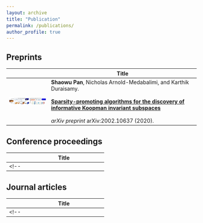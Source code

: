 ```yaml
---
layout: archive
title: "Publication"
permalink: /publications/
author_profile: true
---
```


<!-- arXiv -->
## Preprints

|        | Title |
|   :-:    | -       |  
| <img src='/images/publication/2020_nao/framework.png' align="center" width="200" height="20"> |  __Shaowu Pan__, Nicholas Arnold-Medabalimi, and Karthik Duraisamy. <br><br> [__Sparsity-promoting algorithms for the discovery of informative Koopman invariant subspaces__](https://arxiv.org/abs/2002.10637) <br><br>  _arXiv preprint_ arXiv:2002.10637 (2020).|


## Conference proceedings

|        | Title |
|   :-:    | -       |  
<!-- | <img src='/images/publications/2014_dsmc/dsmc.png' align="center" width="200" height="10"> |  __Shaowu Pan__, Zhenxun Gao, and Chunhian Lee. <br><br> [__Numerical investigation of rarefaction effects in the vicinity of a sharp leading edge__](http://aip.scitation.org/doi/abs/10.1063/1.4902591). <br><br> _AIP Conference Proceedings_, vol. 1628, no. 1, pp. 185-191. American Institute of Physics, 2014. | -->


## Journal articles

|        | Title |
|   :-:    | -       |  
<!-- | <img src='/images/publications/2020_nnkoopman/koopman_nn_latex.png' align="center" width="200" height="10"> |  __Shaowu Pan__, and Karthik Duraisamy.  <br><br> [__Physics-Informed Probabilistic Learning of Linear Embeddings of Non-linear Dynamics With Guaranteed Stability__](https://epubs.siam.org/doi/pdf/10.1137/19M1267246).  <br><br>_SIAM Journal on Applied Dynamical Systems_ 19, no. 1 (2020): 480-509.| -->
